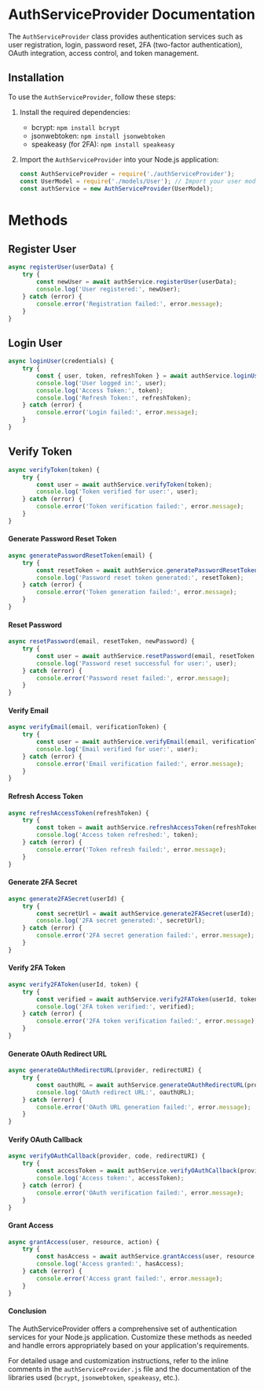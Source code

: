# AuthServiceProvider Documentation

The `AuthServiceProvider` class provides authentication services such as user registration, login, password reset, 2FA (two-factor authentication), OAuth integration, access control, and token management.

## Installation

To use the `AuthServiceProvider`, follow these steps:

1. Install the required dependencies:
   - bcrypt: `npm install bcrypt`
   - jsonwebtoken: `npm install jsonwebtoken`
   - speakeasy (for 2FA): `npm install speakeasy`

2. Import the `AuthServiceProvider` into your Node.js application:
   ```javascript
   const AuthServiceProvider = require('./authServiceProvider');
   const UserModel = require('./models/User'); // Import your user model
   const authService = new AuthServiceProvider(UserModel);
    ```

# Methods

## Register User

```javascript
async registerUser(userData) {
    try {
        const newUser = await authService.registerUser(userData);
        console.log('User registered:', newUser);
    } catch (error) {
        console.error('Registration failed:', error.message);
    }
}
```
## Login User

```javascript
async loginUser(credentials) {
    try {
        const { user, token, refreshToken } = await authService.loginUser(credentials);
        console.log('User logged in:', user);
        console.log('Access Token:', token);
        console.log('Refresh Token:', refreshToken);
    } catch (error) {
        console.error('Login failed:', error.message);
    }
}
```

## Verify Token

```javascript
async verifyToken(token) {
    try {
        const user = await authService.verifyToken(token);
        console.log('Token verified for user:', user);
    } catch (error) {
        console.error('Token verification failed:', error.message);
    }
}
```
#### Generate Password Reset Token

```javascript
async generatePasswordResetToken(email) {
    try {
        const resetToken = await authService.generatePasswordResetToken(email);
        console.log('Password reset token generated:', resetToken);
    } catch (error) {
        console.error('Token generation failed:', error.message);
    }
}
```
#### Reset Password

```javascript
async resetPassword(email, resetToken, newPassword) {
    try {
        const user = await authService.resetPassword(email, resetToken, newPassword);
        console.log('Password reset successful for user:', user);
    } catch (error) {
        console.error('Password reset failed:', error.message);
    }
}
```
#### Verify Email

```javascript
async verifyEmail(email, verificationToken) {
    try {
        const user = await authService.verifyEmail(email, verificationToken);
        console.log('Email verified for user:', user);
    } catch (error) {
        console.error('Email verification failed:', error.message);
    }
}
```

#### Refresh Access Token

```javascript
async refreshAccessToken(refreshToken) {
    try {
        const token = await authService.refreshAccessToken(refreshToken);
        console.log('Access token refreshed:', token);
    } catch (error) {
        console.error('Token refresh failed:', error.message);
    }
}
```

#### Generate 2FA Secret

```javascript
async generate2FASecret(userId) {
    try {
        const secretUrl = await authService.generate2FASecret(userId);
        console.log('2FA secret generated:', secretUrl);
    } catch (error) {
        console.error('2FA secret generation failed:', error.message);
    }
}

```

#### Verify 2FA Token

```javascript
async verify2FAToken(userId, token) {
    try {
        const verified = await authService.verify2FAToken(userId, token);
        console.log('2FA token verified:', verified);
    } catch (error) {
        console.error('2FA token verification failed:', error.message);
    }
}
```

#### Generate OAuth Redirect URL

```javascript
async generateOAuthRedirectURL(provider, redirectURI) {
    try {
        const oauthURL = await authService.generateOAuthRedirectURL(provider, redirectURI);
        console.log('OAuth redirect URL:', oauthURL);
    } catch (error) {
        console.error('OAuth URL generation failed:', error.message);
    }
}
```

#### Verify OAuth Callback

```javascript
async verifyOAuthCallback(provider, code, redirectURI) {
    try {
        const accessToken = await authService.verifyOAuthCallback(provider, code, redirectURI);
        console.log('Access token:', accessToken);
    } catch (error) {
        console.error('OAuth verification failed:', error.message);
    }
}
```

#### Grant Access

```javascript
async grantAccess(user, resource, action) {
    try {
        const hasAccess = await authService.grantAccess(user, resource, action);
        console.log('Access granted:', hasAccess);
    } catch (error) {
        console.error('Access grant failed:', error.message);
    }
}

```

#### Conclusion

The AuthServiceProvider offers a comprehensive set of authentication services for your Node.js application. Customize these methods as needed and handle errors appropriately based on your application's requirements.

For detailed usage and customization instructions, refer to the inline comments in the `authServiceProvider.js` file and the documentation of the libraries used (`bcrypt`, `jsonwebtoken`, `speakeasy`, etc.).


